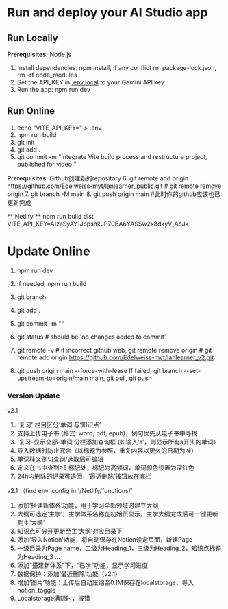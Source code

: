 # Run and deploy your AI Studio app


## Run Locally

**Prerequisites:**  Node.js

1. Install dependencies:
   npm install, if any conflict rm package-lock.json, rm -rf node_modules
2. Set the API_KEY in [.env.local](.env.local) to your Gemini API key
3. Run the app:
   npm run dev


## Run Online

1. echo "VITE_API_KEY=" > .env
2. npm run build
3. git init
4. git add .
5. git commit -m "Integrate Vite build process and restructure project, published for video <Atomic Habits>"

**Prerequisites:** Github创建新的repository
6. git remote add origin https://github.com/Edelweiss-myt/lanlearner_public.git    # git remote remove origin
7. git branch -M main
8. git push origin main        #此时你的github应该也已更新完成

** Netlify **
npm run build
dist
VITE_API_KEY=AIzaSyAY1JopshkJP70BA6YASSw2x8dkyV_AcJk



# Update Online

1. npm run dev
   
2. if needed, npm run build
3. git branch
4. git add . 
5. git commit -m "" 
6. git status  # should be 'no changes added to commit'
7. git remote -v   # if incorrect github web, git remote remove origin # git remote add origin https://github.com/Edelweiss-myt/lanlearner_v2.git 
8. git push origin main --force-with-lease
    If failed, git branch --set-upstream-to=origin/main main, git pull, git push


### Version Update
v2.1
1. '复习' 栏目区分‘单词’与‘知识点’
2. 支持上传电子书 (格式: word, pdf, epub)，例句优先从电子书中寻找
3. ‘复习-显示全部-单词’分栏添加查询框 (如输入‘a’，则显示所有a开头的单词）
4. 导入数据时防止冗余（以标题为参照，重复内容以更久的日期为准）
5. 单词释义例句查询/选取后可编辑
6. 定义在书中查到>5 标记处，标记为高频词，单词颜色设置为深红色
7. 24h内删除的记录可追回，‘最近删除’按钮放在底栏

v2.1
（find env. config in '/Netlify/functions/'
1. 添加‘搭建新体系’功能，用于学习全新领域时建立大纲
2. 大纲可选定‘主学’，主学体系名称在初始页显示，主学大纲完成后可一键更新到主‘大纲’
3. 知识点可分开更新至主‘大纲’对应目录下
4. 添加'导入Notion'功能，将自动保存在Notion设定页面，新建Page
5. 一级目录为Page name，二级为Heading_1，三级为Heading_2，知识点标题为Heading_3 ...
6. 添加“搭建新体系”下，“已学”功能，显示学习进度
7. 数据保护：添加‘最近删除’功能（v2.1）
8. 增加‘图片’功能：上传后自动压缩至0.1M保存在localstorage，导入notion_toggle
9. Localstorage满额时，报错
